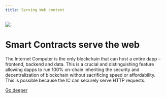 ```yaml
---
title: Serving Web content
---
```


![](/img/how-it-works/web-content.jpg)

# Smart Contracts serve the web

The Internet Computer is the only blockchain that can host a entire dapp – frontend, backend and data. This is a crucial and distinguishing feature allowing dapps to run 100% on-chain inheriting the security and decentralization of blockchain without sacrificing speed or affordability. This is possible because the IC can securely serve HTTP requests.

[Go deeper](/how-it-works/smart-contracts-serve-the-web/)
